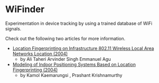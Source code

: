 WiFinder
=====================
Experimentation in device tracking by using a trained database of WiFi signals.

Check out the following two articles for more information.

- [Location Fingerprinting on Infrastructure 802.11 Wireless Local Area Networks Location (2004)](http://dl.acm.org/citation.cfm?id=1032658.1034156)
  - by Ali Taheri Arvinder Singh Emmanuel Agu
- [Modeling of Indoor Positioning Systems Based on Location Fingerprinting (2004)](http://citeseerx.ist.psu.edu/viewdoc/summary?doi=10.1.1.2.6608)
  - by Kamol Kaemarungsi , Prashant Krishnamurthy

